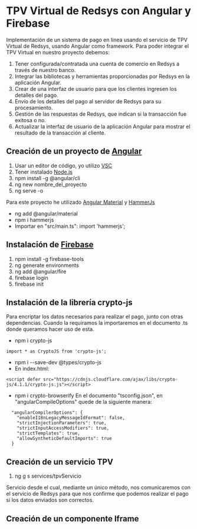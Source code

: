 # TPV Virtual de Redsys con Angular y Firebase
Implementación de un sistema de pago en línea usando el servicio de TPV Virtual de Redsys, usando Angular como framework.
Para poder integrar el TPV Virtual en nuestro proyecto debemos:

1. Tener configurada/contratada una cuenta de comercio en Redsys a través de nuestro banco.
2. Integrar las bibliotecas y herramientas proporcionadas por Redsys en la aplicación Angular.
3. Crear de una interfaz de usuario para que los clientes ingresen los detalles del pago.
4. Envío de los detalles del pago al servidor de Redsys para su procesamiento.
5. Gestión de las respuestas de Redsys, que indican si la transacción fue exitosa o no.
6. Actualizar la interfaz de usuario de la aplicación Angular para mostrar el resultado de la transacción al cliente.

## Creación de un proyecto de [Angular](https://angular.io/)

1. Usar un editor de código, yo utilizo [VSC](https://code.visualstudio.com/)
2. Tener instalado [Node.js](https://nodejs.org/es/)
3. npm install -g @angular/cli
4. ng new nombre_del_proyecto
5. ng serve -o

Para este proyecto he utilizado [Angular Material](https://material.angular.io/guide/getting-started) y
[HammerJs](https://www.npmjs.com/package/hammerjs)

- ng add @angular/material
- npm i hammerjs
- Importar en "src/main.ts": import 'hammerjs';

## Instalación de [Firebase](https://firebase.google.com/?hl=es)

1. npm install -g firebase-tools
2. ng generate environments
3. ng add @angular/fire
4. firebase login
5. firebase init

## Instalación de la librería crypto-js

Para encriptar los datos necesarios para realizar el pago, junto con otras dependencias. Cuando la requiramos la importaremos en el documento .ts donde queramos hacer uso de esta.

- npm i crypto-js
~~~
import * as CryptoJS from 'crypto-js';
~~~
- npm i --save-dev @types/crypto-js
-   En index.html:
~~~
<script defer src="https://cdnjs.cloudflare.com/ajax/libs/crypto-js/4.1.1/crypto-js.js"></script>
~~~
-  npm i crypto-browserify
En el documento "tsconfig.json",  en "angularCompileOptions" quede de la siguiente manera:
~~~
  "angularCompilerOptions": {
    "enableI18nLegacyMessageIdFormat": false,
    "strictInjectionParameters": true,
    "strictInputAccessModifiers": true,
    "strictTemplates": true,
    "allowSyntheticDefaultImports": true
  }
~~~

## Creación de un servicio TPV
1. ng g s services/tpvServicio

Servicio desde el cual, mediante un único método, nos comunicaremos con el servicio de Redsys para que nos confirme que podemos realizar el pago si los datos enviados son correctos.

## Creación de un componente Iframe

